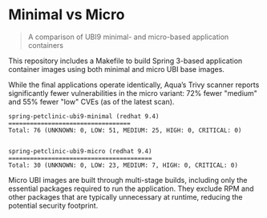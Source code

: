 # Minimal vs Micro
> A comparison of UBI9 minimal- and micro-based application containers

This repository includes a Makefile to build Spring 3-based
application container images using both minimal and micro UBI base
images.

While the final applications operate identically, Aqua’s Trivy scanner
reports significantly fewer vulnerabilities in the micro variant: 72%
fewer "medium" and 55% fewer "low" CVEs (as of the latest scan).

```less
spring-petclinic-ubi9-minimal (redhat 9.4)
==================================
Total: 76 (UNKNOWN: 0, LOW: 51, MEDIUM: 25, HIGH: 0, CRITICAL: 0)


spring-petclinic-ubi9-micro (redhat 9.4)
========================================
Total: 30 (UNKNOWN: 0, LOW: 23, MEDIUM: 7, HIGH: 0, CRITICAL: 0)
```

Micro UBI images are built through multi-stage builds, including only
the essential packages required to run the application. They exclude
RPM and other packages that are typically unnecessary at runtime,
reducing the potential security footprint.
